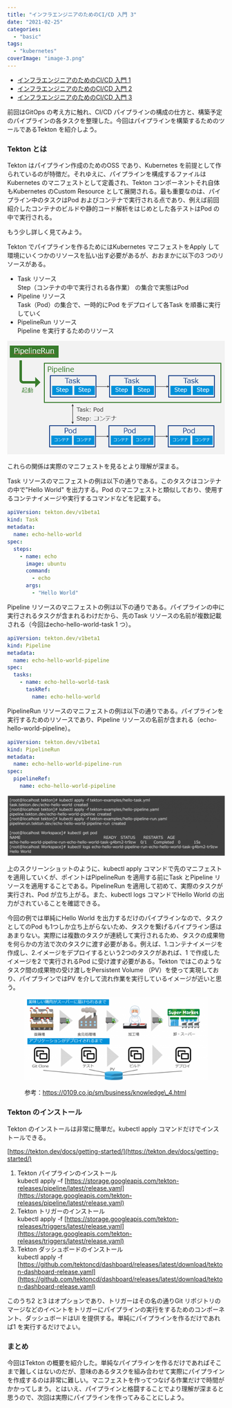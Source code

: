 ```yaml
---
title: "インフラエンジニアのためのCI/CD 入門 3"
date: "2021-02-25"
categories: 
  - "basic"
tags: 
  - "kubernetes"
coverImage: "image-3.png"
---
```


- [](https://blog.vpantry.net/posts/cicd-1/)[インフラエンジニアのためのCI/CD 入門 1](https://blog.vpantry.net/posts/cicd-1/)
- [](https://blog.vpantry.net/posts/cicd-2/)[インフラエンジニアのためのCI/CD 入門 2](https://blog.vpantry.net/posts/cicd-2/)
- [](https://blog.vpantry.net/posts/cicd-3/)[インフラエンジニアのためのCI/CD 入門 3](https://blog.vpantry.net/posts/cicd-3/)

前回はGitOps の考え方に触れ、CI/CD パイプラインの構成の仕方と、構築予定のパイプラインの各タスクを整理した。今回はパイプラインを構築するためのツールであるTekton を紹介しよう。

### Tekton とは

Tekton はパイプライン作成のためのOSS であり、Kubernetes を前提として作られているのが特徴だ。それゆえに、パイプラインを構成するファイルはKubernetes のマニフェストとして定義され、Tekton コンポーネントそれ自体もKubernetes のCustom Resource として展開される。最も重要なのは、パイプライン中のタスクはPod およびコンテナで実行される点であり、例えば前回紹介したコンテナのビルドや静的コード解析をはじめとした各テストはPod の中で実行される。

もう少し詳しく見てみよう。

Tekton でパイプラインを作るためにはKubernetes マニフェストをApply して環境にいくつかのリソースを払い出す必要があるが、おおまかに以下の3 つのリソースがある。

- Task リソース  
    Step（コンテナの中で実行される各作業） の集合で実態はPod
- Pipeline リソース  
    Task（Pod）の集合で、一時的にPod をデプロイして各Task を順番に実行していく
- PipelineRun リソース  
    Pipeline を実行するためのリソース

![](images/image.png)

これらの関係は実際のマニフェストを見るとより理解が深まる。

Task リソースのマニフェストの例は以下の通りである。このタスクはコンテナの中で"Hello World" を出力する。Pod のマニフェストと類似しており、使用するコンテナイメージや実行するコマンドなどを記載する。

```yaml
apiVersion: tekton.dev/v1beta1
kind: Task
metadata:
  name: echo-hello-world
spec:
  steps:
    - name: echo
      image: ubuntu
      command:
        - echo
      args:
        - "Hello World"
```

Pipeline リソースのマニフェストの例は以下の通りである。パイプラインの中に実行されるタスクが含まれるわけだから、先のTask リソースの名前が複数記載される（今回はecho-hello-world-task 1 つ）。

```yaml
apiVersion: tekton.dev/v1beta1
kind: Pipeline
metadata:
  name: echo-hello-world-pipeline
spec:
  tasks:
    - name: echo-hello-world-task
      taskRef:
        name: echo-hello-world
```

PipelineRun リソースのマニフェストの例は以下の通りである。パイプラインを実行するためのリソースであり、Pipeline リソースの名前が含まれる（echo-hello-world-pipeline）。

```yaml
apiVersion: tekton.dev/v1beta1
kind: PipelineRun
metadata:
  name: echo-hello-world-pipeline-run
spec:
  pipelineRef:
    name: echo-hello-world-pipeline
```

![](images/image-2-1024x287.png)

上のスクリーンショットのように、kubectl apply コマンドで先のマニフェストを適用していくが、ポイントはPipelineRun を適用する前にTask とPipeline リソースを適用することである。PipelineRun を適用して初めて、実際のタスクが実行され、Pod が立ち上がる。また、kubectl logs コマンドでHello World の出力がされていることを確認できる。

今回の例では単純にHello World を出力するだけのパイプラインなので、タスクとしてのPod も1つしか立ち上がらないため、タスクを繋げるパイプライン感はあまりない。実際には複数のタスクが連続して実行されるため、タスクの成果物を何らかの方法で次のタスクに渡す必要がある。例えば、1.コンテナイメージを作成し、2.イメージをデプロイするという2つのタスクがあれば、1 で作成したイメージを2 で実行されるPod に受け渡す必要がある。Tekton ではこのようなタスク間の成果物の受け渡しをPersistent Volume （PV）を使って実現しており、パイプラインではPV を介して流れ作業を実行しているイメージが近いと思う。

<figure>

![](images/image-3-1024x464.png)

<figcaption>

参考：https://0109.co.jp/sm/business/knowledge\_4.html

</figcaption>

</figure>

### Tekton のインストール

Tekton のインストールは非常に簡単だ。kubectl apply コマンドだけでインストールできる。

[https://tekton.dev/docs/getting-started/](https://tekton.dev/docs/getting-started/)

1. Tekton パイプラインのインストール  
    kubectl apply –f [https://storage.googleapis.com/tekton-releases/pipeline/latest/release.yaml](https://storage.googleapis.com/tekton-releases/pipeline/latest/release.yaml)
2. Tekton トリガーのインストール  
    kubectl apply -f [https://storage.googleapis.com/tekton-releases/triggers/latest/release.yaml](https://storage.googleapis.com/tekton-releases/triggers/latest/release.yaml)
3. Tekton ダッシュボードのインストール  
    kubectl apply -f [https://github.com/tektoncd/dashboard/releases/latest/download/tekton-dashboard-release.yaml](https://github.com/tektoncd/dashboard/releases/latest/download/tekton-dashboard-release.yaml)

このうち2 と3 はオプションであり、トリガーはその名の通りGit リポジトリのマージなどのイベントをトリガーにパイプラインの実行をするためのコンポーネント、ダッシュボードはUI を提供する。単純にパイプラインを作るだけであれば1 を実行するだけでよい。

### まとめ

今回はTekton の概要を紹介した。単純なパイプラインを作るだけであればそこまで難しくはないのだが、意味のあるタスクを組み合わせて実際にパイプラインを作成するのは非常に難しい。マニフェストを作ってつなげる作業だけで時間がかかってしまう。とはいえ、パイプラインと格闘することでより理解が深まると思うので、次回は実際にパイプラインを作ってみることにしよう。

